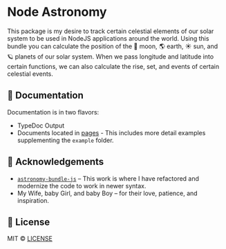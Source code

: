 # Node Astronomy

This package is my desire to track certain celestial elements of our solar system to be used in NodeJS applications around the world. Using this bundle you can calculate the position of the 🌙 moon, 🌎 earth, ☀️ sun, and 🪐 planets of our solar system. When we pass longitude and latitude into certain functions, we can also calculate the rise, set, and events of certain celestial events.

## 📖 Documentation

Documentation is in two flavors:

* TypeDoc Output
* Documents located in [pages](pages/index.md) - This includes more detail examples supplementing the ``example`` folder.

## 🙏 Acknowledgements

* [`astronomy-bundle-js`](https://github.com/andrmoel/astronomy-bundle-js/tree/master) – This work is where I have refactored and modernize the code to work in newer syntax.
* My Wife, baby Girl, and baby Boy – for their love, patience, and inspiration.

## 📄 License

MIT © [LICENSE](LICENSE)